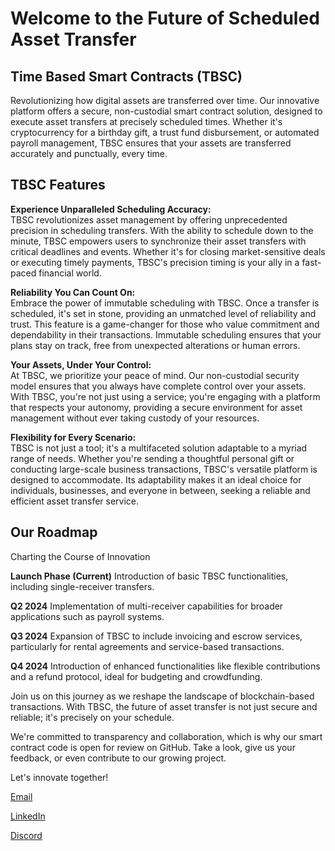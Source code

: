 
# Welcome to the Future of Scheduled Asset Transfer

## Time Based Smart Contracts (TBSC)

Revolutionizing how digital assets are transferred over time. Our innovative platform offers a secure, non-custodial smart contract solution, designed to execute asset transfers at precisely scheduled times. Whether it's cryptocurrency for a birthday gift, a trust fund disbursement, or automated payroll management, TBSC ensures that your assets are transferred accurately and punctually, every time.

## TBSC Features

**Experience Unparalleled Scheduling Accuracy:**  
TBSC revolutionizes asset management by offering unprecedented precision in scheduling transfers. With the ability to schedule down to the minute, TBSC empowers users to synchronize their asset transfers with critical deadlines and events. Whether it's for closing market-sensitive deals or executing timely payments, TBSC's precision timing is your ally in a fast-paced financial world.

**Reliability You Can Count On:**  
Embrace the power of immutable scheduling with TBSC. Once a transfer is scheduled, it's set in stone, providing an unmatched level of reliability and trust. This feature is a game-changer for those who value commitment and dependability in their transactions. Immutable scheduling ensures that your plans stay on track, free from unexpected alterations or human errors.

**Your Assets, Under Your Control:**  
At TBSC, we prioritize your peace of mind. Our non-custodial security model ensures that you always have complete control over your assets. With TBSC, you're not just using a service; you're engaging with a platform that respects your autonomy, providing a secure environment for asset management without ever taking custody of your resources.

**Flexibility for Every Scenario:**  
TBSC is not just a tool; it's a multifaceted solution adaptable to a myriad range of needs. Whether you're sending a thoughtful personal gift or conducting large-scale business transactions, TBSC's versatile platform is designed to accommodate. Its adaptability makes it an ideal choice for individuals, businesses, and everyone in between, seeking a reliable and efficient asset transfer service.

## Our Roadmap

Charting the Course of Innovation

**Launch Phase (Current)**
Introduction of basic TBSC functionalities, including single-receiver transfers.

**Q2 2024**
Implementation of multi-receiver capabilities for broader applications such as payroll systems.

**Q3 2024**
Expansion of TBSC to include invoicing and escrow services, particularly for rental agreements and service-based transactions.

**Q4 2024**
Introduction of enhanced functionalities like flexible contributions and a refund protocol, ideal for budgeting and crowdfunding.

Join us on this journey as we reshape the landscape of blockchain-based transactions. With TBSC, the future of asset transfer is not just secure and reliable; it's precisely on your schedule.

We're committed to transparency and collaboration, which is why our smart contract code is open for review on GitHub. Take a look, give us your feedback, or even contribute to our growing project.

Let's innovate together!

[Email](https://www.tenggara.dev/#contact)

[LinkedIn](https://www.linkedin.com/company/tenggaradev/)

[Discord](https://discord.gg/7JDzZBTEzM)


